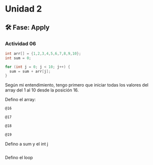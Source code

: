 # Unidad 2


## 🛠 Fase: Apply

### Actividad 06

  ``` c++
int arr[] = {1,2,3,4,5,6,7,8,9,10};
int sum = 0;

for (int j = 0; j < 10; j++) {
    sum = sum + arr[j];
}
  ```

Según mi entendimiento, tengo primero que iniciar todas los valores del array del 1 al 10 desde la posición 16.

Defino el array:

  ``` asm
@16

@17

@18

@19


  ```

Defino a sum y el int j

``` asm

```

Defino el loop

``` asm

``` 
